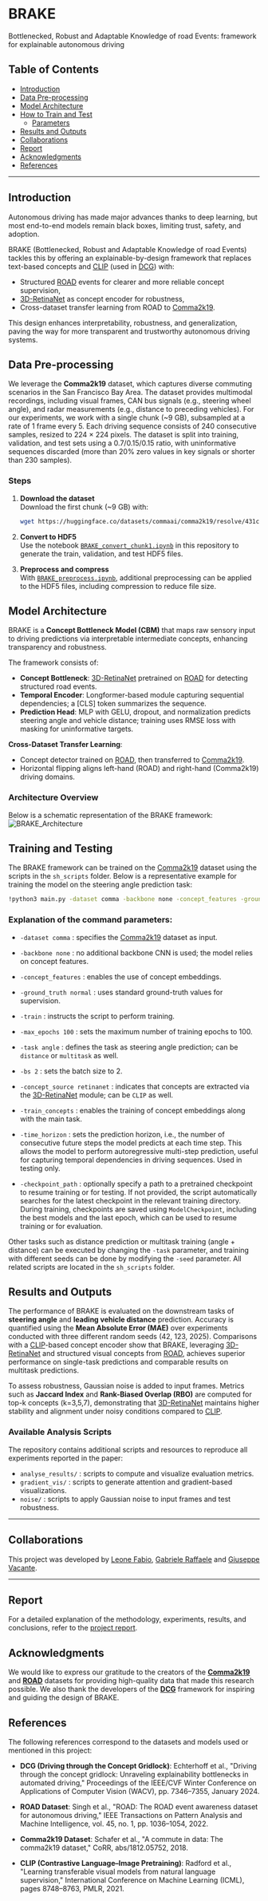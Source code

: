 # BRAKE
Bottlenecked, Robust and Adaptable Knowledge of road Events: framework  for explainable autonomous driving

## Table of Contents

- [Introduction](#introduction)
- [Data Pre-processing](#data-pre-processing)
- [Model Architecture](#model-architecture)
- [How to Train and Test](#training-and-testing)
    - [Parameters](#explanation-of-the-command-parameters)
- [Results and Outputs](#results-and-outputs)
- [Collaborations](#collaborations)
- [Report](#report)
- [Acknowledgments](#acknowledgments)
- [References](#references)


---
## Introduction
Autonomous driving has made major advances thanks to deep learning, but most end-to-end models remain black boxes, limiting trust, safety, and adoption.

BRAKE (Bottlenecked, Robust and Adaptable Knowledge of road Events) tackles this by offering an explainable-by-design framework that replaces text-based concepts and [CLIP](#references) (used in [DCG](#references)) with:
- Structured [ROAD](#references) events for clearer and more reliable concept supervision,
- [3D-RetinaNet](#references) as concept encoder for robustness,
- Cross-dataset transfer learning from ROAD to [Comma2k19](#references).

This design enhances interpretability, robustness, and generalization, paving the way for more transparent and trustworthy autonomous driving systems.

## Data Pre-processing

We leverage the **Comma2k19** dataset, which captures diverse commuting scenarios in the San Francisco Bay Area. The dataset provides multimodal recordings, including visual frames, CAN bus signals (e.g., steering wheel angle), and radar measurements (e.g., distance to preceding vehicles). For our experiments, we work with a single chunk (~9 GB), subsampled at a rate of 1 frame every 5. Each driving sequence consists of 240 consecutive samples, resized to 224 × 224 pixels. The dataset is split into training, validation, and test sets using a 0.7/0.15/0.15 ratio, with uninformative sequences discarded (more than 20% zero values in key signals or shorter than 230 samples).

### Steps

1. **Download the dataset**  
   Download the first chunk (~9 GB) with:
   ```bash
   wget https://huggingface.co/datasets/commaai/comma2k19/resolve/431c287f12295222eb427a9cff821d63101f2169/Chunk_1.zip -O Chunk_1.zip
   ```

2. **Convert to HDF5**  
   Use the notebook [`BRAKE_convert_chunk1.ipynb`](./BRAKE_convert_chunk1.ipynb) in this repository to generate the train, validation, and test HDF5 files.


3. **Preprocess and compress**  
   With [`BRAKE_preprocess.ipynb`](./BRAKE_preprocess.ipynb), additional preprocessing can be applied to the HDF5 files, including compression to reduce file size.


## Model Architecture

BRAKE is a **Concept Bottleneck Model (CBM)** that maps raw sensory input to driving predictions via interpretable intermediate concepts, enhancing transparency and robustness.

The framework consists of:
- **Concept Bottleneck**: [3D-RetinaNet](#references) pretrained on [ROAD](#references) for detecting structured road events.
- **Temporal Encoder**: Longformer-based module capturing sequential dependencies; a [CLS] token summarizes the sequence.
- **Prediction Head**: MLP with GELU, dropout, and normalization predicts steering angle and vehicle distance; training uses RMSE loss with masking for uninformative targets.

**Cross-Dataset Transfer Learning**:
- Concept detector trained on [ROAD](#references), then transferred to [Comma2k19](#references).
- Horizontal flipping aligns left-hand (ROAD) and right-hand (Comma2k19) driving domains.

### Architecture Overview

Below is a schematic representation of the BRAKE framework:
![BRAKE_Architecture](./architecture.jpeg)

## Training and Testing

The BRAKE framework can be trained on the [Comma2k19](#references) dataset using the scripts in the `sh_scripts` folder. Below is a representative example for training the model on the steering angle prediction task:

```bash
!python3 main.py -dataset comma -backbone none -concept_features -ground_truth normal -train -gpu_num 1 -max_epochs 100 -task angle -bs 2 -concept_source retinanet -train_concepts -seed 42
```

### Explanation of the command parameters:
- `-dataset comma` : specifies the [Comma2k19](#references) dataset as input.
- `-backbone none` : no additional backbone CNN is used; the model relies on concept features.
- `-concept_features` : enables the use of concept embeddings.
- `-ground_truth normal` : uses standard ground-truth values for supervision.
- `-train` : instructs the script to perform training.
- `-max_epochs 100` : sets the maximum number of training epochs to 100.
- `-task angle` : defines the task as steering angle prediction; can be `distance` or `multitask` as well.
- `-bs 2` : sets the batch size to 2.
- `-concept_source retinanet` : indicates that concepts are extracted via the [3D-RetinaNet](#references) module; can be `CLIP` as well.
- `-train_concepts` : enables the training of concept embeddings along with the main task.

- `-time_horizon` : sets the prediction horizon, i.e., the number of consecutive future steps the model predicts at each time step. This allows the model to perform autoregressive multi-step prediction, useful for capturing temporal dependencies in driving sequences. Used in testing only.

- `-checkpoint_path` : optionally specify a path to a pretrained checkpoint to resume training or for testing. If not provided, the script automatically searches for the latest checkpoint in the relevant training directory. During training, checkpoints are saved using `ModelCheckpoint`, including the best models and the last epoch, which can be used to resume training or for evaluation.


Other tasks such as distance prediction or multitask training (angle + distance) can be executed by changing the `-task` parameter, and training with different seeds can be done by modifying the `-seed` parameter. All related scripts are located in the `sh_scripts` folder.

## Results and Outputs

The performance of BRAKE is evaluated on the downstream tasks of **steering angle** and **leading vehicle distance** prediction. Accuracy is quantified using the **Mean Absolute Error (MAE)** over experiments conducted with three different random seeds (42, 123, 2025). Comparisons with a [CLIP](#references)-based concept encoder show that BRAKE, leveraging [3D-RetinaNet](#references) and structured visual concepts from [ROAD](#references), achieves superior performance on single-task predictions and comparable results on multitask predictions.

To assess robustness, Gaussian noise is added to input frames. Metrics such as **Jaccard Index** and **Rank-Biased Overlap (RBO)** are computed for top-k concepts (k=3,5,7), demonstrating that [3D-RetinaNet](#references) maintains higher stability and alignment under noisy conditions compared to [CLIP](#references).

### Available Analysis Scripts

The repository contains additional scripts and resources to reproduce all experiments reported in the paper:
- `analyse_results/` : scripts to compute and visualize evaluation metrics.
- `gradient_vis/` : scripts to generate attention and gradient-based visualizations.
- `noise/` : scripts to apply Gaussian noise to input frames and test robustness.

---

## Collaborations

This project was developed by [Leone Fabio](https://github.com/LeoneFabio), [Gabriele Raffaele](https://github.com/Gabriele-Raffaele) and [Giuseppe Vacante](https://github.com/Peppe2212).

---

## Report

For a detailed explanation of the methodology, experiments, results, and conclusions, refer to the [project report](./BRAKE.pdf).


## Acknowledgments

We would like to express our gratitude to the creators of the **[Comma2k19](#references)** and **[ROAD](#references)** datasets for providing high-quality data that made this research possible. We also thank the developers of the **[DCG](#references)** framework for inspiring and guiding the design of BRAKE.

## References

The following references correspond to the datasets and models used or mentioned in this project:

- **DCG (Driving through the Concept Gridlock)**: Echterhoff et al., "Driving through the concept gridlock: Unraveling explainability bottlenecks in automated driving," Proceedings of the IEEE/CVF Winter Conference on Applications of Computer Vision (WACV), pp. 7346–7355, January 2024.

- **ROAD Dataset**: Singh et al., "ROAD: The ROAD event awareness dataset for autonomous driving," IEEE Transactions on Pattern Analysis and Machine Intelligence, vol. 45, no. 1, pp. 1036–1054, 2022.

- **Comma2k19 Dataset**: Schafer et al., "A commute in data: The comma2k19 dataset," CoRR, abs/1812.05752, 2018.

- **CLIP (Contrastive Language–Image Pretraining)**: Radford et al., "Learning transferable visual models from natural language supervision," International Conference on Machine Learning (ICML), pages 8748–8763, PMLR, 2021.

